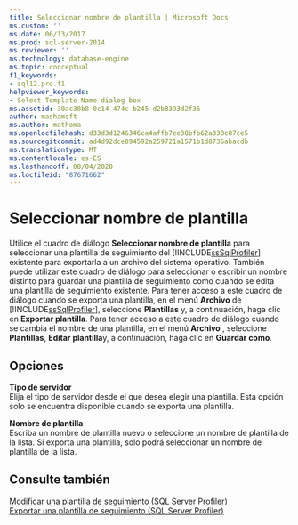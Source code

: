 ```yaml
---
title: Seleccionar nombre de plantilla | Microsoft Docs
ms.custom: ''
ms.date: 06/13/2017
ms.prod: sql-server-2014
ms.reviewer: ''
ms.technology: database-engine
ms.topic: conceptual
f1_keywords:
- sql12.pro.f1
helpviewer_keywords:
- Select Template Name dialog box
ms.assetid: 30ac38b8-0c14-474c-b245-d2b8393d2f36
author: mashamsft
ms.author: mathoma
ms.openlocfilehash: d33d3d1246346ca4affb7ee38bfb62a338c87ce5
ms.sourcegitcommit: ad4d92dce894592a259721a1571b1d8736abacdb
ms.translationtype: MT
ms.contentlocale: es-ES
ms.lasthandoff: 08/04/2020
ms.locfileid: "87671662"
---
```

# <a name="select-template-name"></a>Seleccionar nombre de plantilla
  Utilice el cuadro de diálogo **Seleccionar nombre de plantilla** para seleccionar una plantilla de seguimiento del [!INCLUDE[ssSqlProfiler](../includes/sssqlprofiler-md.md)] existente para exportarla a un archivo del sistema operativo. También puede utilizar este cuadro de diálogo para seleccionar o escribir un nombre distinto para guardar una plantilla de seguimiento como cuando se edita una plantilla de seguimiento existente. Para tener acceso a este cuadro de diálogo cuando se exporta una plantilla, en el menú  **Archivo** de [!INCLUDE[ssSqlProfiler](../includes/sssqlprofiler-md.md)], seleccione **Plantillas** y, a continuación, haga clic en **Exportar plantilla**. Para tener acceso a este cuadro de diálogo cuando se cambia el nombre de una plantilla, en el menú **Archivo** , seleccione **Plantillas**, **Editar plantilla**y, a continuación, haga clic en **Guardar como**.  
  
## <a name="options"></a>Opciones  
 **Tipo de servidor**  
 Elija el tipo de servidor desde el que desea elegir una plantilla. Esta opción solo se encuentra disponible cuando se exporta una plantilla.  
  
 **Nombre de plantilla**  
 Escriba un nombre de plantilla nuevo o seleccione un nombre de plantilla de la lista. Si exporta una plantilla, solo podrá seleccionar un nombre de plantilla de la lista.  
  
## <a name="see-also"></a>Consulte también  
 [Modificar una plantilla de seguimiento &#40;SQL Server Profiler&#41;](modify-a-trace-template-sql-server-profiler.md)   
 [Exportar una plantilla de seguimiento &#40;SQL Server Profiler&#41;](../tools/sql-server-profiler/export-a-trace-template-sql-server-profiler.md)  
  
  
